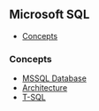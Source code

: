 ## Microsoft SQL

- [Concepts](./lessons/concepts.md)

### Concepts 
- [MSSQL Database](lessons/ms_sql_server.md)
- [Architecture](./lessons/architecture.md)
- [T-SQL](./lessons/t_sql/readme.md)


